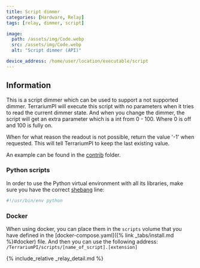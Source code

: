 ```yaml
---
title: Script dimmer
categories: [Hardware, Relay]
tags: [relay, dimmer, script]

image:
  path: /assets/img/Code.webp
  src: /assets/img/Code.webp
  alt: "Script dimmer (API)"

device_address: /home/user/location/executable/script
---
```


## Information

This is a script dimmer which can be used to support a not supported dimmer. TerrariumPI will execute this script with no parameters when it tries to read the current dimmer state. And when you change the dimmer, the script will get an extra parameter which is a int from 0 - 100. Where 0 is off and 100 is fully on.

When for what reason the readout is not possible, return the value '-1' when requested. This will tell TerrariumPI to keep the last existing value.

An example can be found in the [contrib](https://github.com/theyosh/TerrariumPI/blob/4.x.y.z/contrib/external_switch.py) folder.

### Python scripts

In order to use the Python virtual environment with all its libraries, make sure you have the correct [shebang](https://en.wikipedia.org/wiki/Shebang_(Unix)) line:

```bash
#!/usr/bin/env python
```

### Docker

When using docker, you can place them in the `scripts` volume that you have defined in the [docker-compose.yaml]({% link _tabs/install.md %}#docker) file. And then you can use the following address: `/TerrariumPI/scripts/[name_of_script].[extension]`

{% include_relative _relay_detail.md %}
